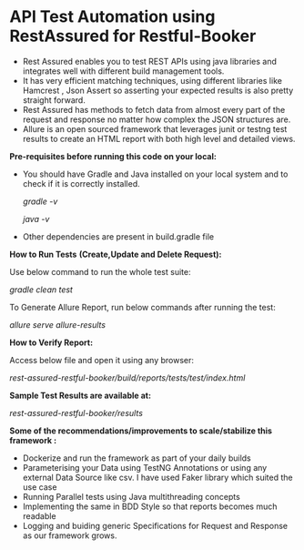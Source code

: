 # API Test Automation using RestAssured for Restful-Booker


- Rest Assured enables you to test REST APIs using java libraries and integrates well with different build management tools. 
- It has very efficient matching techniques, using different libraries like Hamcrest , Json Assert so asserting your expected results is also pretty straight forward. 
- Rest Assured has methods to fetch data from almost every part of the request and response no matter how complex the JSON structures are.
- Allure is an open sourced framework that leverages junit or testng test results to create an HTML report with both high level and detailed views.

**Pre-requisites before running this code on your local:**

- You should have Gradle and Java installed on your local system and to check if it is correctly installed.

   _gradle -v_

   _java -v_

- Other dependencies are present in build.gradle file

**How to Run Tests** **(Create,Update and Delete Request):**

Use below command to run the whole test suite:

   _gradle clean test_
 
To Generate Allure Report, run below commands after running the test: 

  _allure serve allure-results_

**How to Verify Report:**

Access below file and open it using any browser:

_rest-assured-restful-booker/build/reports/tests/test/index.html_

**Sample Test Results are available at:**

_rest-assured-restful-booker/results_

**Some of the recommendations/improvements to scale/stabilize this framework :**
* Dockerize and run the framework as part of your daily builds
* Parameterising your Data using TestNG Annotations or using any external Data Source like csv. I have used Faker library which suited the use case
* Running Parallel tests using Java multithreading concepts
* Implementing the same in BDD Style so that reports becomes much readable
* Logging and buiding generic Specifications for Request and Response as our framework grows.
